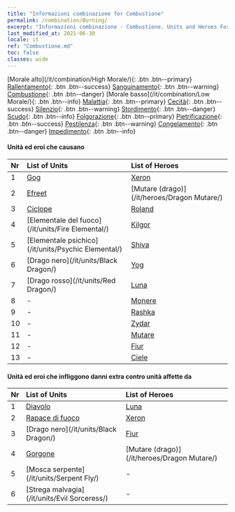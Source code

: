 ```yaml
---
title: "Informazioni combinazione for Combustione"
permalink: /combination/Burning/
excerpt: "Informazioni combinazione - Combustione. Units and Heroes Formation."
last_modified_at: 2021-06-30
locale: it
ref: "Combustione.md"
toc: false
classes: wide
---
```


  [Morale alto](/it/combination/High Morale/){: .btn .btn--primary} [Rallentamento](/it/combination/Slow/){: .btn .btn--success} [Sanguinamento](/it/combination/Bleeding/){: .btn .btn--warning} [Combustione](/it/combination/Burning/){: .btn .btn--danger} [Morale basso](/it/combination/Low Morale/){: .btn .btn--info} [Malattia](/it/combination/Disease/){: .btn .btn--primary} [Cecità](/it/combination/Blind/){: .btn .btn--success} [Silenzio](/it/combination/Silence/){: .btn .btn--warning} [Stordimento](/it/combination/Stun/){: .btn .btn--danger} [Scudo](/it/combination/Shield/){: .btn .btn--info} [Folgorazione](/it/combination/Static/){: .btn .btn--primary} [Pietrificazione](/it/combination/Petrify/){: .btn .btn--success} [Pestilenza](/it/combination/Plague/){: .btn .btn--warning} [Congelamento](/it/combination/Freeze/){: .btn .btn--danger} [Impedimento](/it/combination/Deterrence/){: .btn .btn--info} 


#### Unità ed eroi che causano <Combustione>

  | Nr |  List of Units  | List of Heroes | 
  |:---|:----------------|:---------------| 
  | 1 | [Gog](/it/units/Gog/) | [Xeron](/it/heroes/Xeron/) |
  | 2 | [Efreet](/it/units/Efreeti/) | [Mutare (drago)](/it/heroes/Dragon Mutare/) |
  | 3 | [Ciclope](/it/units/Cyclops/) | [Roland](/it/heroes/Roland/) |
  | 4 | [Elementale del fuoco](/it/units/Fire Elemental/) | [Kilgor](/it/heroes/Kilgor/) |
  | 5 | [Elementale psichico](/it/units/Psychic Elemental/) | [Shiva](/it/heroes/Shiva/) |
  | 6 | [Drago nero](/it/units/Black Dragon/) | [Yog](/it/heroes/Yog/) |
  | 7 | [Drago rosso](/it/units/Red Dragon/) | [Luna](/it/heroes/Luna/) |
  | 8 | - | [Monere](/it/heroes/Monere/) |
  | 9 | - | [Rashka](/it/heroes/Rashka/) |
  | 10 | - | [Zydar](/it/heroes/Zydar/) |
  | 11 | - | [Mutare](/it/heroes/Mutare/) |
  | 12 | - | [Fiur](/it/heroes/Fiur/) |
  | 13 | - | [Ciele](/it/heroes/Ciele/) |


#### Unità ed eroi che infliggono danni extra contro unità affette da <Combustione>

  | Nr |  List of Units  | List of Heroes | 
  |:---|:----------------|:---------------| 
  | 1 | [Diavolo](/it/units/Devil/) | [Luna](/it/heroes/Luna/) |
  | 2 | [Rapace di fuoco](/it/units/Firebird/) | [Xeron](/it/heroes/Xeron/) |
  | 3 | [Drago nero](/it/units/Black Dragon/) | [Fiur](/it/heroes/Fiur/) |
  | 4 | [Gorgone](/it/units/Gorgon/) | [Mutare (drago)](/it/heroes/Dragon Mutare/) |
  | 5 | [Mosca serpente](/it/units/Serpent Fly/) | - |
  | 6 | [Strega malvagia](/it/units/Evil Sorceress/) | - |
